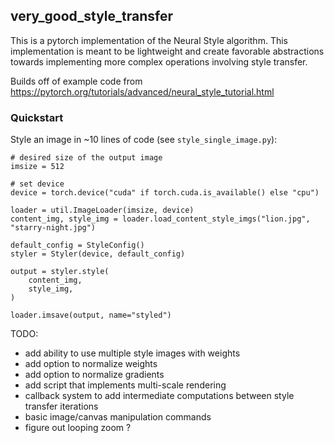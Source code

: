 ## very_good_style_transfer

This is a pytorch implementation of the Neural Style algorithm. This implementation is meant to be lightweight and create favorable abstractions towards implementing more complex operations involving style transfer. 

Builds off of example code from https://pytorch.org/tutorials/advanced/neural_style_tutorial.html

### Quickstart 
Style an image in ~10 lines of code (see `style_single_image.py`):
```
# desired size of the output image
imsize = 512

# set device
device = torch.device("cuda" if torch.cuda.is_available() else "cpu")

loader = util.ImageLoader(imsize, device)
content_img, style_img = loader.load_content_style_imgs("lion.jpg", "starry-night.jpg")

default_config = StyleConfig()
styler = Styler(device, default_config)

output = styler.style(
    content_img,
    style_img,
)

loader.imsave(output, name="styled")
```

TODO:
- add ability to use multiple style images with weights
- add option to normalize weights
- add option to normalize gradients
- add script that implements multi-scale rendering
- callback system to add intermediate computations between style transfer iterations
- basic image/canvas manipulation commands
- figure out looping zoom ? 